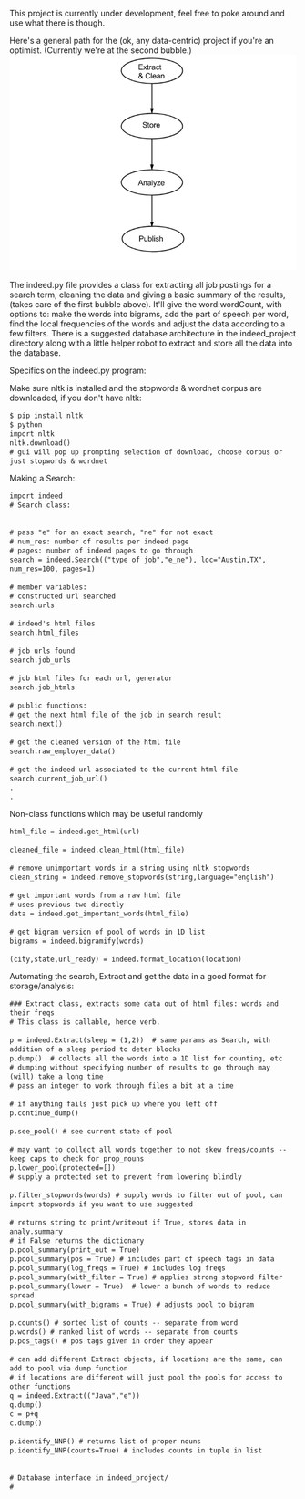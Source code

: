 This project is currently under development, feel free to poke around and use what there is though.

Here's a general path for the (ok, any data-centric) project if you're an optimist. (Currently we're at the second bubble.)
![alt tag](Path.png)





The indeed.py file provides a class for extracting all job postings for a search term, cleaning the data and giving a basic summary of the results, (takes care of the first bubble above). It'll give the word:wordCount, with options to: make the words into bigrams, add the part of speech per word, find the local frequencies of the words and adjust the data according to a few filters. There is a suggested database architecture in the indeed_project directory along with a little helper robot to extract and store all the data into the database. 

Specifics on the indeed.py program:


Make sure nltk is installed and the stopwords & wordnet corpus are downloaded, if you don't have nltk:

	$ pip install nltk
	$ python
	import nltk
	nltk.download()
	# gui will pop up prompting selection of download, choose corpus or just stopwords & wordnet




Making a Search:


	
	import indeed
	# Search class:
	
	
	# pass "e" for an exact search, "ne" for not exact
	# num_res: number of results per indeed page
	# pages: number of indeed pages to go through
	search = indeed.Search(("type of job","e_ne"), loc="Austin,TX", num_res=100, pages=1)
	
	# member variables: 
	# constructed url searched
	search.urls

	# indeed's html files
	search.html_files

	# job urls found
	search.job_urls

	# job html files for each url, generator
	search.job_htmls

	# public functions:
	# get the next html file of the job in search result
	search.next()

	# get the cleaned version of the html file
	search.raw_employer_data()

	# get the indeed url associated to the current html file
	search.current_job_url()
	.
	.
	 


Non-class functions which may be useful randomly


	html_file = indeed.get_html(url)
	
	cleaned_file = indeed.clean_html(html_file)
	
	# remove unimportant words in a string using nltk stopwords
	clean_string = indeed.remove_stopwords(string,language="english")

	# get important words from a raw html file
	# uses previous two directly
	data = indeed.get_important_words(html_file)

	# get bigram version of pool of words in 1D list
	bigrams = indeed.bigramify(words)
	
	(city,state,url_ready) = indeed.format_location(location)


Automating the search, Extract and get the data in a good format for storage/analysis:

	### Extract class, extracts some data out of html files: words and their freqs
	# This class is callable, hence verb.

	p = indeed.Extract(sleep = (1,2))  # same params as Search, with addition of a sleep period to deter blocks
	p.dump()  # collects all the words into a 1D list for counting, etc
	# dumping without specifying number of results to go through may (will) take a long time
	# pass an integer to work through files a bit at a time

	# if anything fails just pick up where you left off
	p.continue_dump()

	p.see_pool() # see current state of pool

	# may want to collect all words together to not skew freqs/counts -- keep caps to check for prop_nouns
	p.lower_pool(protected=[])
	# supply a protected set to prevent from lowering blindly

	p.filter_stopwords(words) # supply words to filter out of pool, can import stopwords if you want to use suggested

	# returns string to print/writeout if True, stores data in analy.summary 
	# if False returns the dictionary
	p.pool_summary(print_out = True)  
	p.pool_summary(pos = True) # includes part of speech tags in data
	p.pool_summary(log_freqs = True) # includes log freqs
	p.pool_summary(with_filter = True) # applies strong stopword filter
	p.pool_summary(lower = True)  # lower a bunch of words to reduce spread
	p.pool_summary(with_bigrams = True) # adjusts pool to bigram

	p.counts() # sorted list of counts -- separate from word 
	p.words() # ranked list of words -- separate from counts
	p.pos_tags() # pos tags given in order they appear

	# can add different Extract objects, if locations are the same, can add to pool via dump function
	# if locations are different will just pool the pools for access to other functions
	q = indeed.Extract(("Java","e"))
	q.dump()
	c = p+q
	c.dump()
	
	p.identify_NNP() # returns list of proper nouns
	p.identify_NNP(counts=True) # includes counts in tuple in list
 

	# Database interface in indeed_project/
	#
